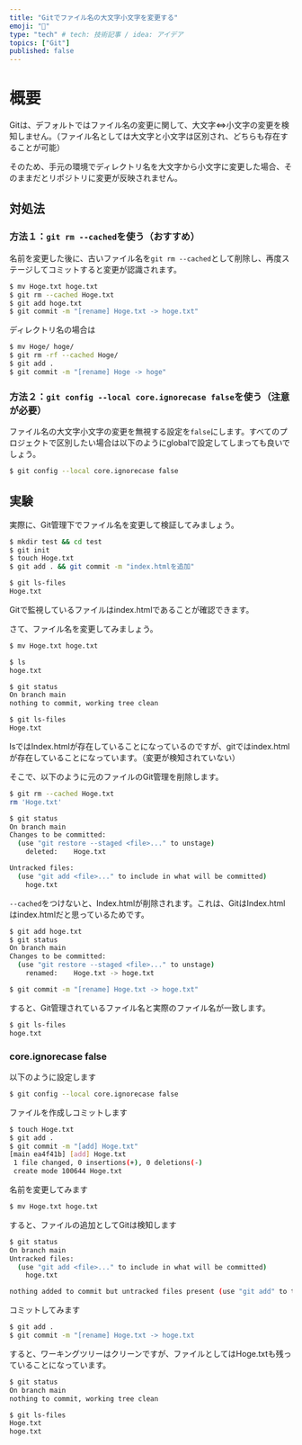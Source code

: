 ```yaml
---
title: "Gitでファイル名の大文字小文字を変更する"
emoji: "🌊"
type: "tech" # tech: 技術記事 / idea: アイデア
topics: ["Git"]
published: false
---
```


# 概要
Gitは、デフォルトではファイル名の変更に関して、大文字⇔小文字の変更を検知しません。（ファイル名としては大文字と小文字は区別され、どちらも存在することが可能） 

そのため、手元の環境でディレクトリ名を大文字から小文字に変更した場合、そのままだとリポジトリに変更が反映されません。

## 対処法

### 方法１：`git rm --cached`を使う（おすすめ）

名前を変更した後に、古いファイル名を`git rm --cached`として削除し、再度ステージしてコミットすると変更が認識されます。

```bash
$ mv Hoge.txt hoge.txt
$ git rm --cached Hoge.txt
$ git add hoge.txt
$ git commit -m "[rename] Hoge.txt -> hoge.txt"
```

ディレクトリ名の場合は
```bash
$ mv Hoge/ hoge/
$ git rm -rf --cached Hoge/
$ git add .
$ git commit -m "[rename] Hoge -> hoge"
```

### 方法２：`git config --local core.ignorecase false`を使う（注意が必要）

ファイル名の大文字小文字の変更を無視する設定を`false`にします。すべてのプロジェクトで区別したい場合は以下のようにglobalで設定してしまっても良いでしょう。

```bash
$ git config --local core.ignorecase false
```


## 実験

実際に、Git管理下でファイル名を変更して検証してみましょう。

```bash
$ mkdir test && cd test
$ git init
$ touch Hoge.txt
$ git add . && git commit -m "index.htmlを追加"
```

```bash
$ git ls-files
Hoge.txt
```

Gitで監視しているファイルはindex.htmlであることが確認できます。

さて、ファイル名を変更してみましょう。

```bash
$ mv Hoge.txt hoge.txt
```

```bash
$ ls
hoge.txt

$ git status              
On branch main
nothing to commit, working tree clean

$ git ls-files                    
Hoge.txt
```

lsではIndex.htmlが存在していることになっているのですが、gitではindex.htmlが存在していることになっています。（変更が検知されていない）

そこで、以下のように元のファイルのGit管理を削除します。

```bash
$ git rm --cached Hoge.txt 
rm 'Hoge.txt'

$ git status
On branch main
Changes to be committed:
  (use "git restore --staged <file>..." to unstage)
	deleted:    Hoge.txt

Untracked files:
  (use "git add <file>..." to include in what will be committed)
	hoge.txt
```

`--cached`をつけないと、Index.htmlが削除されます。これは、GitはIndex.htmlはindex.htmlだと思っているためです。

```bash
$ git add hoge.txt
$ git status
On branch main
Changes to be committed:
  (use "git restore --staged <file>..." to unstage)
	renamed:    Hoge.txt -> hoge.txt

$ git commit -m "[rename] Hoge.txt -> hoge.txt"
```

すると、Git管理されているファイル名と実際のファイル名が一致します。

```bash
$ git ls-files
hoge.txt
```

### core.ignorecase false

以下のように設定します
```bash
$ git config --local core.ignorecase false
```

ファイルを作成しコミットします
```bash
$ touch Hoge.txt
$ git add .
$ git commit -m "[add] Hoge.txt"
[main ea4f41b] [add] Hoge.txt
 1 file changed, 0 insertions(+), 0 deletions(-)
 create mode 100644 Hoge.txt
```

名前を変更してみます
```bash
$ mv Hoge.txt hoge.txt
```

すると、ファイルの追加としてGitは検知します
```bash
$ git status
On branch main
Untracked files:
  (use "git add <file>..." to include in what will be committed)
	hoge.txt

nothing added to commit but untracked files present (use "git add" to track)
```

コミットしてみます
```bash
$ git add .
$ git commit -m "[rename] Hoge.txt -> hoge.txt
```

すると、ワーキングツリーはクリーンですが、ファイルとしてはHoge.txtも残っていることになっています。
```bash
$ git status
On branch main
nothing to commit, working tree clean

$ git ls-files
Hoge.txt
hoge.txt
```



